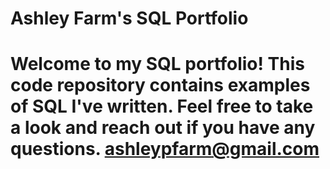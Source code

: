 # Ashley Farm's SQL Portfolio
# Welcome to my SQL portfolio! This code repository contains examples of SQL I've written. Feel free to take a look and reach out if you have any questions. ashleypfarm@gmail.com
